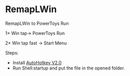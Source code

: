 # RemapLWin
RemapLWin to PowerToys Run

1× Win tap-> PowerToys Run

2× Win tap fast -> Start Menu

Steps:
- Install [AutoHotkey V2.0](https://www.autohotkey.com/)
- Run Shell:startup and put the file in the opened folder.
